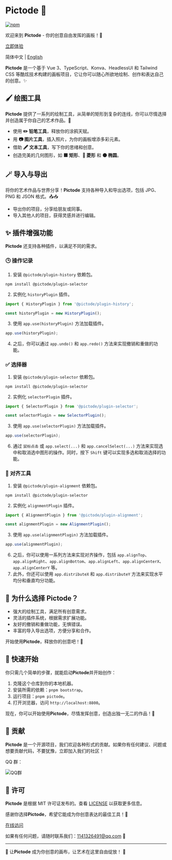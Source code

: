 # Pictode 🎨

[![npm](https://img.shields.io/npm/v/@pictode/core.svg?style=flat-square)](https://www.npmjs.com/package/@pictode/core)

欢迎来到 **Pictode** - 你的创意自由发挥的画板！🚀

[立即体验](https://pictode.com)

简体中文 | [English](README.en.md)

**Pictode** 是一个基于 Vue 3、TypeScript、Konva、HeadlessUI 和 Tailwind CSS 等酷炫技术构建的画板项目，它让你可以随心所欲地绘制、创作和表达自己的创意。✨

## 🖌️ 绘图工具

**Pictode** 提供了一系列的绘制工具，从简单的矩形到复杂的连线，你可以尽情选择并创造属于你自己的艺术作品。🎨

- 使用 **✏️ 铅笔工具**，释放你的涂鸦天赋。
- 用 **📷 图片工具**，插入照片，为你的画板增添多彩元素。
- 借助 **🖋️ 文本工具**，写下你的思绪和创意。
- 创造完美的几何图形，如 **🟩 矩形**、**🔶 菱形** 和 **🟤 椭圆**。

## 🪄 导入与导出

将你的艺术作品与世界分享！**Pictode** 支持各种导入和导出选项，包括 JPG、PNG 和 JSON 格式。📤📥

- 导出你的项目，分享给朋友或同事。
- 导入其他人的项目，获得灵感并进行编辑。

## ✨ 插件增强功能

**Pictode** 还支持各种插件，以满足不同的需求。

### 🕒 操作记录

1. 安装 `@pictode/plugin-history` 依赖包。

```shell
npm install @pictode/plugin-selector
```

2. 实例化 `historyPlugin` 插件。

```ts
import { HistoryPlugin } from '@pictode/plugin-history';

const historyPlugin = new HistoryPlugin();
```

3. 使用 `app.use(historyPlugin)` 方法加载插件。

```ts
app.use(historyPlugin);
```

4. 之后，你可以通过 `app.undo()` 和 `app.redo()` 方法来实现撤销和重做的功能。

### ✅ 选择器

1. 安装 `@pictode/plugin-selector` 依赖包。

```shell
npm install @pictode/plugin-selector
```

2. 实例化 `selectorPlugin` 插件。

```ts
import { SelectorPlugin } from '@pictode/plugin-selector';

const selectorPlugin = new SelectorPlugin();
```

3. 使用 `app.use(selectorPlugin)` 方法加载插件。

```ts
app.use(selectorPlugin);
```

6. 通过 `鼠标点击` 或 `app.select(...)` 和 `app.cancelSelect(...)` 方法来实现选中和取消选中图形的操作。同时，按下 `Shift` 键可以实现多选和取消选择的功能。

### 🔄 对齐工具

1. 安装 `@pictode/plugin-alignment` 依赖包。

```shell
npm install @pictode/plugin-selector
```

2. 实例化 `alignmentPlugin` 插件。

```ts
import { AlignmentPlugin } from '@pictode/plugin-alignment';

const alignmentPlugin = new AlignmentPlugin();
```

3. 使用 `app.use(alignmentPlugin)` 方法加载插件。

```ts
app.use(alignmentPlugin);
```

6. 之后，你可以使用一系列方法来实现对齐操作，包括 `app.alignTop`、`app.alignRight`、`app.alignBottom`、`app.alignLeft`、`app.alignCenterX`、`app.alignCenterY` 等。
7. 此外，你还可以使用 `app.distributeX` 和 `app.distributeY` 方法来实现水平均分和垂直均分功能。

## 🌟 为什么选择 Pictode？

- 强大的绘制工具，满足所有创意需求。
- 灵活的插件系统，根据需求扩展功能。
- 友好的撤销和重做功能，无惧错误。
- 丰富的导入导出选项，方便分享和合作。

开始使用**Pictode**，释放你的创意吧！🚀

## 🚀 快速开始

你只需几个简单的步骤，就能启动**Pictode**并开始创作：

1. 克隆这个仓库到你的本地机器。
2. 安装所需的依赖：`pnpm bootstrap`。
3. 运行项目：`pnpm pictode`。
4. 打开浏览器，访问 `http://localhost:8800`。

现在，你可以开始使用**Pictode**，尽情发挥创意，创造出独一无二的作品！🚀

## 🙌 贡献

**Pictode** 是一个开源项目，我们欢迎各种形式的贡献。如果你有任何建议、问题或想要贡献代码，不要犹豫，立即加入我们的社区！

QQ 群：

![QQ群](https://p1-juejin.byteimg.com/tos-cn-i-k3u1fbpfcp/9001fc5a676e43a4b996cce33f273b94~tplv-k3u1fbpfcp-jj-mark:3024:0:0:0:q75.awebp#?w=750&h=1344&s=364721&e=png&b=2575ff)

## 📝 许可

**Pictode** 是根据 MIT 许可证发布的。查看 [LICENSE](LICENSE) 以获取更多信息。

感谢你选择**Pictode**，希望它能成为你创意表达的最佳工具！🎉

[在线访问](https://pictode.com)

如果有任何问题，请随时联系我们：1141326491@qq.com 📧

---

🌟 让**Pictode** 成为你创意的画布，让艺术在这里自由绽放！ 🌟
